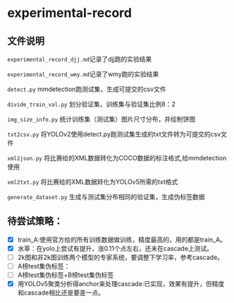 # experimental-record
## 文件说明
```experimental_record_djj.md```记录了djj跑的实验结果

```experimental_record_wmy.md```记录了wmy跑的实验结果

```detect.py``` mmdetection跑测试集，生成可提交的csv文件

```divide_train_val.py``` 划分验证集，训练集与验证集比例8：2

```img_size_info.py``` 统计训练集（测试集）图片尺寸分布，并绘制饼图

```txt2csv.py``` 将YOLOv2使用detect.py跑测试集生成的txt文件转为可提交的csv文件

```xml2json.py``` 将比赛给的XML数据转化为COCO数据的标注格式,给mmdetection使用

```xml2txt.py``` 将比赛给的XML数据转化为YOLOv5所需的txt格式

```generate_dataset.py``` 生成与测试集分布相同的验证集，生成伪标签数据

## 待尝试策略：
- [x] train_A:使用官方给的所有训练数据做训练，精度最高的，用的都是train_A。
- [x] 水草：在yolo上尝试有提升，涨0.11个点左右，还未在cascade上测试。
- [ ] 2k图和非2k图训练两个模型的专家系统，要调整下学习率，参考cascade。
- [ ] A榜test集伪标签：
- [ ] A榜test集伪标签+B榜test集伪标签
- [x] 用YOLOv5聚类分析得anchor来处理cascade:已实现，效果有提升，但精度和cascade相比还是要差一点。
